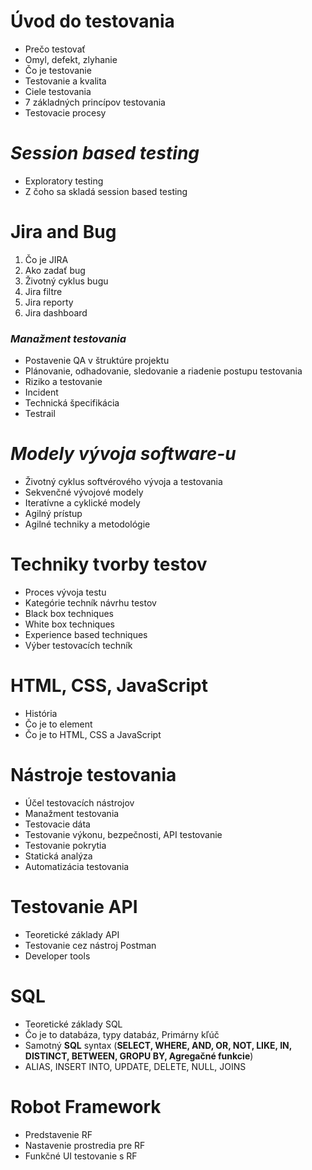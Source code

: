 # **Úvod do testovania**
* Prečo testovať
* Omyl, defekt, zlyhanie
* Čo je testovanie
* Testovanie a kvalita
* Ciele testovania
* 7 základných princípov testovania
* Testovacie procesy

# *Session based testing* 
* Exploratory testing
* Z čoho sa skladá session based testing

# Jira and Bug
1. Čo je JIRA
2. Ako zadať bug
3. Životný cyklus bugu
4. Jira filtre
5. Jira reporty
6. Jira dashboard

### *Manažment testovania* ###
* Postavenie QA v štruktúre projektu
* Plánovanie, odhadovanie, sledovanie a riadenie postupu testovania
* Riziko a testovanie
* Incident
* Technická špecifikácia 
* Testrail

# ***Modely vývoja software-u*** 
* Životný cyklus softvérového vývoja a testovania
* Sekvenčné vývojové modely
* Iteratívne a cyklické modely
* Agilný prístup
* Agilné techniky a metodológie

# Techniky tvorby testov
* Proces vývoja testu
* Kategórie techník návrhu testov
* Black box techniques
* White box techniques
* Experience based techniques
* Výber testovacích techník

# ****HTML, CSS, JavaScript**** 
* História
* Čo je to element
* Čo je to HTML, CSS a JavaScript

# Nástroje testovania
* Účel testovacích nástrojov
* Manažment testovania
* Testovacie dáta
* Testovanie výkonu, bezpečnosti, API testovanie
* Testovanie pokrytia
* Statická analýza
* Automatizácia testovania

# Testovanie API 
* Teoretické základy API
* Testovanie cez nástroj Postman
* Developer tools

# **SQL**
* Teoretické základy SQL
* Čo je to databáza, typy databáz, Primárny kľúč
* Samotný **SQL** syntax (**SELECT, WHERE, AND, OR, NOT, LIKE, IN, DISTINCT, BETWEEN, GROPU BY, Agregačné funkcie**)
* ALIAS, INSERT INTO, UPDATE, DELETE, NULL, JOINS

# Robot Framework 
* Predstavenie RF
* Nastavenie prostredia pre RF
* Funkčné UI testovanie s RF
